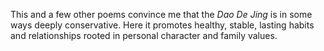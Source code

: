 This and a few other poems
convince me that the _Dao De Jing_
is in some ways
deeply conservative.
Here it promotes
healthy, stable, lasting
habits and relationships
rooted in
personal character
and family values.
